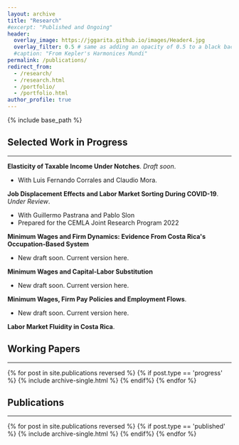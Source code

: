 ```yaml
---
layout: archive
title: "Research"
#excerpt: "Published and Ongoing"
header:
  overlay_image: https://jggarita.github.io/images/Header4.jpg
  overlay_filter: 0.5 # same as adding an opacity of 0.5 to a black background
  #caption: "From Kepler's Harmonices Mundi"
permalink: /publications/
redirect_from:
  - /research/
  - /research.html
  - /portfolio/
  - /portfolio.html
author_profile: true
---
```

{% include base_path %}

## Selected Work in Progress
-------

**Elasticity of Taxable Income Under Notches**. *Draft soon*.
- With Luis Fernando Corrales and Claudio Mora.

**Job Displacement Effects and Labor Market Sorting During COVID-19**. *Under Review*.
- With Guillermo Pastrana and Pablo Slon
- Prepared for the CEMLA Joint Research Program 2022

**Minimum Wages and Firm Dynamics: Evidence From Costa Rica's Occupation-Based System**
- New draft soon. Current version here.

**Minimum Wages and Capital-Labor Substitution**
- New draft soon. Current version here.

**Minimum Wages, Firm Pay Policies and Employment Flows**.
- New draft soon. Current version here.

**Labor Market Fluidity in Costa Rica**.



## Working Papers
-------

{% for post in site.publications reversed %}
	{% if post.type == 'progress' %}
		{% include archive-single.html %}
	{% endif%}
{% endfor %}

## Publications
-------

{% for post in site.publications reversed %}
	{% if post.type == 'published' %}
		{% include archive-single.html %}
	{% endif%}
{% endfor %}
